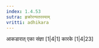```yaml
---
index: 1.4.53
sutra: हृक्रोरन्यतरस्याम्
vritti: adhikara
---
```


 आकडारात् एका संज्ञा [1|4|1]  कारके [1|4|23] 